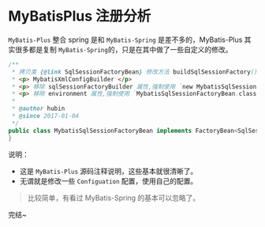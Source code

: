 # MyBatisPlus 注册分析

`MyBatis-Plus` 整合 spring 是和 `MyBatis-Spring` 是差不多的，MyBatis-Plus 其实很多都是复制 `MyBatis-Spring`的，只是在其中做了一些自定义的修改。

```java
/**
 * 拷贝类 {@link SqlSessionFactoryBean} 修改方法 buildSqlSessionFactory() 加载自定义
 * <p> MybatisXmlConfigBuilder </p>
 * <p> 移除 sqlSessionFactoryBuilder 属性,强制使用 `new MybatisSqlSessionFactoryBuilder()` </p>
 * <p> 移除 environment 属性,强制使用 `MybatisSqlSessionFactoryBean.class.getSimpleName()` </p>
 *
 * @author hubin
 * @since 2017-01-04
 */
public class MybatisSqlSessionFactoryBean implements FactoryBean<SqlSessionFactory>, InitializingBean, ApplicationListener<ApplicationEvent> {
}
```

说明：

- 这是 `MyBatis-Plus` 源码注释说明，这些基本就很清晰了。
- 无谓就是修改一些 `Configuation` 配置，使用自己的配置。

> 比较简单，有看过 MyBatis-Spring 的基本可以忽略了。

完结~
